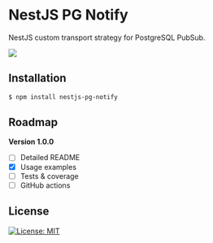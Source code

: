 # NestJS PG Notify

NestJS custom transport strategy for PostgreSQL PubSub.

![](https://img.shields.io/npm/v/nestjs-pg-notify.svg)

## Installation

```bash
$ npm install nestjs-pg-notify
```

## Roadmap

**Version 1.0.0**
- [ ] Detailed README
- [x] Usage examples
- [ ] Tests & coverage
- [ ] GitHub actions

## License

[![License: MIT](https://img.shields.io/badge/License-MIT-brightgreen.svg)](./LICENSE)